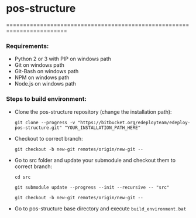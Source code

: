 
# **pos-structure**

========================================================================


### **Requirements:**
 * Python 2 or 3 with PIP on windows path
 * Git on windows path
 * Git-Bash on windows path
 * NPM on windows path
 * Node.js on windows path
 
 
### **Steps to build environment:**

 - Clone the pos-structure repository (change the installation path):


    ```
    git clone --progress -v "https://bitbucket.org/edeployteam/edeploy-pos-structure.git" "YOUR_INSTALLATION_PATH_HERE"   
    ```    

 - Checkout to correct branch:

    ```
    git checkout -b new-git remotes/origin/new-git -- 
    ```

 - Go to src folder and update your submodule and checkout them to correct branch:

    ```
    cd src
    ```
    
    ```
    git submodule update --progress --init --recursive -- "src"
    ```
    
    ```
    git checkout -b new-git remotes/origin/new-git -- 
    ```
    

 - Go to pos-structure base directory and execute ```build_environment.bat```
